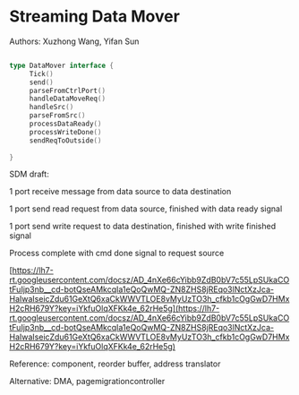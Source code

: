 # Streaming Data Mover

Authors: Xuzhong Wang, Yifan Sun

 

```go

type DataMover interface {
     Tick()
     send()
     parseFromCtrlPort()
     handleDataMoveReq()
     handleSrc()
     parseFromSrc()
     processDataReady()
     processWriteDone()
     sendReqToOutside()
     
}
```

SDM draft:

1 port receive message from data source to data destination

1 port send read request from data source, finished with data ready signal

1 port send write request to data destination, finished with write finished signal

Process complete with cmd done signal to request source

[https://lh7-rt.googleusercontent.com/docsz/AD_4nXe66cYibb9ZdB0bV7c55LpSUkaCOtFuIjp3nb__cd-botQseAMkcqIa1eQoQwMQ-ZN8ZHS8jREqo3lNctXzJca-HaIwaIseicZdu61GeXtQ6xaCkWWVTLOE8vMyUzTO3h_cfkb1cOgGwD7HMxH2cRH679Y?key=iYkfuOlqXFKk4e_62rHe5g](https://lh7-rt.googleusercontent.com/docsz/AD_4nXe66cYibb9ZdB0bV7c55LpSUkaCOtFuIjp3nb__cd-botQseAMkcqIa1eQoQwMQ-ZN8ZHS8jREqo3lNctXzJca-HaIwaIseicZdu61GeXtQ6xaCkWWVTLOE8vMyUzTO3h_cfkb1cOgGwD7HMxH2cRH679Y?key=iYkfuOlqXFKk4e_62rHe5g)

Reference: component, reorder buffer, address translator

Alternative: DMA, pagemigrationcontroller